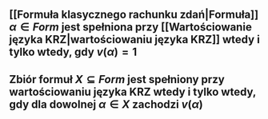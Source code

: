 ## [[Formuła klasycznego rachunku zdań|Formuła]] $\alpha\in Form$ jest **spełniona** przy [[Wartościowanie języka KRZ|wartościowaniu języka KRZ]] wtedy i tylko wtedy, gdy $v(\alpha)=1$
## Zbiór formuł $X\subseteq Form$ jest **spełniony** przy wartościowaniu języka KRZ wtedy i tylko wtedy, gdy dla dowolnej $\alpha\in X$ zachodzi $v(\alpha)$
